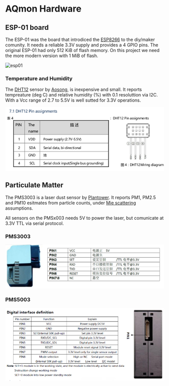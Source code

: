 # AQmon Hardware

## ESP-01 board

The ESP-01 was the board that introdiced the [ESP8266][] to the diy/maker comunity. It needs a reliable 3.3V supply and provides a 4 GPIO pins.
The original ESP-01 had only 512 KiB of flash memory.
On this project we need the more modern version with 1 MiB of flash.

![esp01](https://upload.wikimedia.org/wikipedia/commons/thumb/0/08/ESP8266_01_PinOut.png/530px-ESP8266_01_PinOut.png)

[ESP8266]: https://en.wikipedia.org/wiki/ESP8266

### Temperature and Humidity

The [DHT12] sensor by [Aosong][], is inexpensive and small.
It reports tempreature (deg C) and relative humidity (%) with 0.1 resoluttion
via I2C. With a Vcc range of 2.7 to 5.5V is well sutted for 3.3V operations.

[Aosong]: http://aosong.com
[DHT12]: ../Documents/DHT12_Aosong.pdf

![dht12](../Documents/dht12_pinout.png)

## Particulate Matter

The PMS3003 is a laser dust sensor by [Plantower][].
It reports PM1, PM2.5 and PM10 esitmates from particle counts, under [Mie scattering][Mie] assumptions.

All sensors on the PMSx003 needs 5V to power the laser,
but comunicate at 3.3V TTL via serial protocol.

[Plantower]: http://www.plantower.com
[Mie]: https://en.wikipedia.org/wiki/Mie_scattering#Atmospheric_science
[PMS3003]: ../Documents/PMS3003_LOGOELE.pdf
[PMS5003]: ../Documents/PMS5003_LOGOELE.pdf

### PMS3003

![pms3003](../Documents/pms3003_pinout.png)

### PMS5003

![pms5003](../Documents/pms5003_pinout.png)
